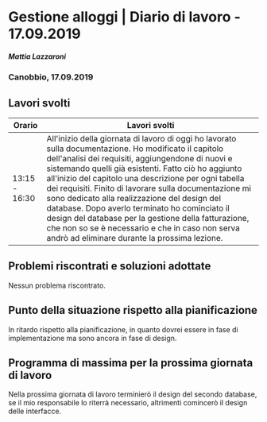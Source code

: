 # Gestione alloggi | Diario di lavoro - 17.09.2019

##### Mattia Lazzaroni

### Canobbio, 17.09.2019

## Lavori svolti
| Orario        | Lavori svolti   |
| ------------- | --------------- |
| 13:15 - 16:30 | All'inizio della giornata di lavoro di oggi ho lavorato sulla documentazione. Ho modificato il capitolo dell'analisi dei requisiti, aggiungendone di nuovi e sistemando quelli già esistenti. Fatto ciò ho aggiunto all'inizio del capitolo una descrizione per ogni tabella dei requisiti. Finito di lavorare sulla documentazione mi sono dedicato alla realizzazione del design del database. Dopo averlo terminato ho cominciato il design del database per la gestione della fatturazione, che non so se è necessario e che in caso non serva andrò ad eliminare durante la prossima lezione. |

## Problemi riscontrati e soluzioni adottate
Nessun problema riscontrato.

## Punto della situazione rispetto alla pianificazione
In ritardo rispetto alla pianificazione, in quanto dovrei essere in fase di implementazione ma sono ancora in fase di design.

## Programma di massima per la prossima giornata di lavoro
Nella prossima giornata di lavoro terminierò il design del secondo database, se il mio responsabile lo riterrà necessario, altrimenti comincerò il design delle interfacce.

